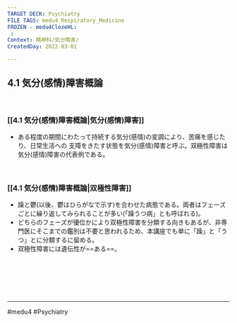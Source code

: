 ```yaml
---
TARGET DECK: Psychiatry
FILE TAGS: medu4 Respiratory_Medicine
FROZEN - medu4ClozeHL:
 : 
Context: 精神科/気分障害/
CreatedDay: 2022-03-01

---
```


## 4.1 気分(感情)障害概論

<br>

### [[4.1 気分(感情)障害概論|気分(感情)障害]]
* ある程度の期間にわたって持続する気分(感情)の変調により、苦痛を感じたり、日常生活への 支障をきたす状態を気分(感情)障害と呼ぶ。双極性障害は気分(感情)障害の代表例である。


<br>

### [[4.1 気分(感情)障害概論|双極性障害]]
* 躁と鬱(以後、鬱はひらがなで示す)を合わせた病態である。両者はフェーズごとに繰り返してみられることが多い(「躁うつ病」とも呼ばれる)。 
* どちらのフェーズが優位かにより双極性障害を分類する向きもあるが、非専門医にそこまでの鑑別は不要と思われるため、本講座でも単に「躁」と「うつ」とに分類するに留める。 
* 双極性障害には遺伝性が==ある==。
<!--ID: 1646551924529-->


<br>




<br><br><br>

---
#medu4 #Psychiatry